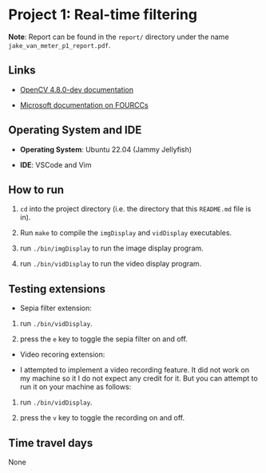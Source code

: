 # Project 1: Real-time filtering

<b>Note</b>: Report can be found in the `report/` directory under the name `jake_van_meter_p1_report.pdf`.

## Links

- <a href="https://docs.opencv.org/4.x/index.html">OpenCV 4.8.0-dev documentation</a>

- <a href="https://learn.microsoft.com/en-us/windows/win32/medfound/video-fourccs">Microsoft documentation on FOURCCs</a>

## Operating System and IDE

- <b>Operating System</b>: Ubuntu 22.04 (Jammy Jellyfish)

- <b>IDE</b>: VSCode and Vim

## How to run

1. `cd` into the project directory (i.e. the directory that this `README.md` file is in).

2. Run `make` to compile the `imgDisplay` and `vidDisplay` executables.

3. run `./bin/imgDisplay` to run the image display program.

4. run `./bin/vidDisplay` to run the video display program.

## Testing extensions

- Sepia filter extension:

1. run `./bin/vidDisplay`.

2. press the `e` key to toggle the sepia filter on and off.

- Video recoring extension:

- I attempted to implement a video recording feature. It did not work on my machine so it I do not expect
any credit for it. But you can attempt to run it on your machine as follows:

1. run `./bin/vidDisplay`.

2. press the `v` key to toggle the recording on and off.

## Time travel days

None
